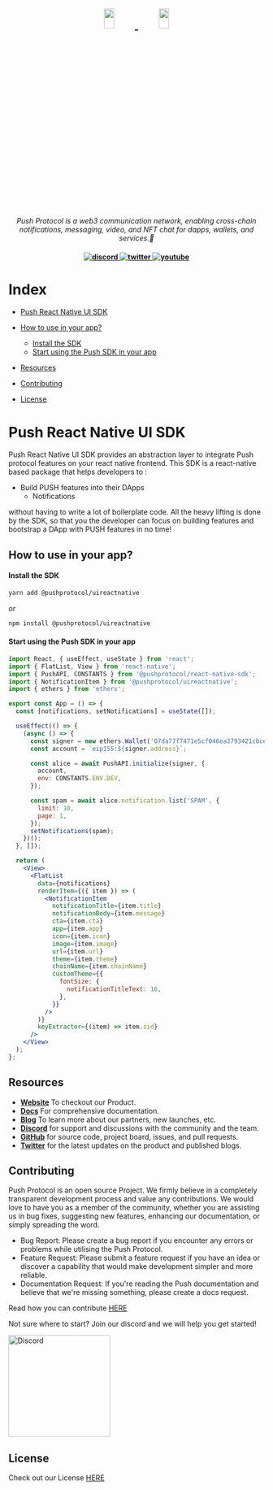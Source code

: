 <h1 align="center">
    <a href="https://push.org/#gh-light-mode-only">
    <img width='20%' height='10%' 
src="https://res.cloudinary.com/drdjegqln/image/upload/v1686227557/Push-Logo-Standard-Dark_xap7z5.png">
    </a>
    <a href="https://push.org/#gh-dark-mode-only">
    <img width='20%' height='10%' 
src="https://res.cloudinary.com/drdjegqln/image/upload/v1686227558/Push-Logo-Standard-White_dlvapc.png">
    </a>
</h1>

<p align="center">
  <i align="center">Push Protocol is a web3 communication network, enabling cross-chain notifications, messaging, video, and NFT chat for dapps, wallets, and services.🚀</i>
</p>

<h4 align="center">

  <a href="https://discord.com/invite/pushprotocol">
    <img src="https://img.shields.io/badge/discord-7289da.svg?style=flat-square" alt="discord">
  </a>
  <a href="https://twitter.com/pushprotocol">
    <img src="https://img.shields.io/badge/twitter-18a1d6.svg?style=flat-square" alt="twitter">
  </a>
  <a href="https://www.youtube.com/@pushprotocol">
    <img src="https://img.shields.io/badge/youtube-d95652.svg?style=flat-square&" alt="youtube">
  </a>
</h4>
</h1>

# Index

- [Push React Native UI SDK](#push-react-native-ui-sdk)
- [How to use in your app?](#how-to-use-in-your-app)

  - [Install the SDK](#install-the-sdk)
  - [Start using the Push SDK in your app](#start-using-the-push-sdk-in-your-app)

- [Resources](#resources)
- [Contributing](#contributing)
- [License](#license)

# Push React Native UI SDK

<p>
Push React Native UI SDK provides an abstraction layer to integrate Push protocol features on your react native frontend.
This SDK is a react-native based package that helps developers to :

- Build PUSH features into their DApps
  - Notifications

without having to write a lot of boilerplate code. All the heavy lifting is done by the SDK, so that you the developer can focus on building features and bootstrap a DApp with PUSH features in no time!

</p>
</div>

## How to use in your app?

#### Install the SDK

```bash
yarn add @pushprotocol/uireactnative
```

or

```bash
npm install @pushprotocol/uireactnative
```

#### Start using the Push SDK in your app

```jsx
import React, { useEffect, useState } from 'react';
import { FlatList, View } from 'react-native';
import { PushAPI, CONSTANTS } from '@pushprotocol/react-native-sdk';
import { NotificationItem } from '@pushprotocol/uireactnative';
import { ethers } from 'ethers';

export const App = () => {
  const [notifications, setNotifications] = useState([]);

  useEffect(() => {
    (async () => {
      const signer = new ethers.Wallet('07da77f7471e5cf046ea3793421cbce90fd42a4cfcf520046a490ca1a9b636e0');
      const account = `eip155:${signer.address}`;

      const alice = await PushAPI.initialize(signer, {
        account,
        env: CONSTANTS.ENV.DEV,
      });

      const spam = await alice.notification.list('SPAM', {
        limit: 10,
        page: 1,
      });
      setNotifications(spam);
    })();
  }, []);

  return (
    <View>
      <FlatList
        data={notifications}
        renderItem={({ item }) => (
          <NotificationItem
            notificationTitle={item.title}
            notificationBody={item.message}
            cta={item.cta}
            app={item.app}
            icon={item.icon}
            image={item.image}
            url={item.url}
            theme={item.theme}
            chainName={item.chainName}
            customTheme={{
              fontSize: {
                notificationTitleText: 16,
              },
            }}
          />
        )}
        keyExtractor={(item) => item.sid}
      />
    </View>
  );
};
```

## Resources

- **[Website](https://push.org)** To checkout our Product.
- **[Docs](https://docs.push.org/developers/)** For comprehensive documentation.
- **[Blog](https://medium.com/push-protocol)** To learn more about our partners, new launches, etc.
- **[Discord](discord.gg/pushprotocol)** for support and discussions with the community and the team.
- **[GitHub](https://github.com/push-protocol)** for source code, project board, issues, and pull requests.
- **[Twitter](https://twitter.com/pushprotocol)** for the latest updates on the product and published blogs.

## Contributing

Push Protocol is an open source Project. We firmly believe in a completely transparent development process and value any contributions. We would love to have you as a member of the community, whether you are assisting us in bug fixes, suggesting new features, enhancing our documentation, or simply spreading the word.

- Bug Report: Please create a bug report if you encounter any errors or problems while utilising the Push Protocol.
- Feature Request: Please submit a feature request if you have an idea or discover a capability that would make development simpler and more reliable.
- Documentation Request: If you're reading the Push documentation and believe that we're missing something, please create a docs request.

Read how you can contribute <a href="https://github.com/push-protocol/push-sdk/blob/main/CONTRIBUTING.md">HERE</a>

Not sure where to start? Join our discord and we will help you get started!

<a href="https://discord.gg/pushprotocol" title="Join Our Community"><img src="https://www.freepnglogos.com/uploads/discord-logo-png/playerunknown-battlegrounds-bgparty-15.png" width="200" alt="Discord" /></a>

## License

Check out our License <a href='https://github.com/push-protocol/push-sdk/blob/main/license-v1.md'>HERE </a>
